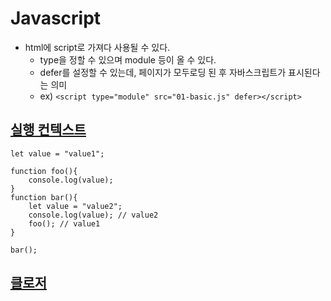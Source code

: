 # Javascript

- html에 script로 가져다 사용될 수 있다.
    - type을 정할 수 있으며 module 등이 올 수 있다.
    - defer를 설정할 수 있는데, 페이지가 모두로딩 된 후 자바스크립트가 표시된다는 의미
    - ex) ```<script type="module" src="01-basic.js" defer></script>```

## [실행 컨텍스트](https://chanhuiseok.github.io/posts/js-4/)
```
let value = "value1";

function foo(){
	console.log(value);
}
function bar(){
    let value = "value2";
    console.log(value); // value2
    foo(); // value1
}

bar();
```

## [클로저](https://chanhuiseok.github.io/posts/js-5/)
